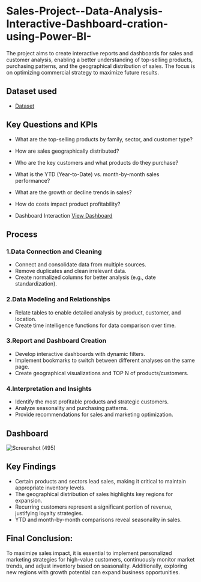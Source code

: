 # Sales-Project--Data-Analysis-Interactive-Dashboard-cration-using-Power-BI-
The project aims to create interactive reports and dashboards for sales and customer analysis, enabling a better understanding of top-selling products, purchasing patterns, and the geographical distribution of sales. The focus is on optimizing commercial strategy to maximize future results.

## Dataset used
- <a href="https://github.com/ritikbh193/Data-Analysis-Dashboard/blob/main/Vrinda%20Data%20Analysis2.xlsx">Dataset</a>

## Key Questions and KPIs

- What are the top-selling products by family, sector, and customer type?
- How are sales geographically distributed?
- Who are the key customers and what products do they purchase?
- What is the YTD (Year-to-Date) vs. month-by-month sales performance?
- What are the growth or decline trends in sales?
- How do costs impact product profitability?

- Dashboard Interaction <a href="https://github.com/ritikbh193/Data-Analytics-with-Excel/blob/main/Dashboard_Image.png">View Dashboard</a>

## Process

### 1.Data Connection and Cleaning
- Connect and consolidate data from multiple sources.
- Remove duplicates and clean irrelevant data.
- Create normalized columns for better analysis (e.g., date standardization).
### 2.Data Modeling and Relationships
- Relate tables to enable detailed analysis by product, customer, and location.
- Create time intelligence functions for data comparison over time.
### 3.Report and Dashboard Creation
- Develop interactive dashboards with dynamic filters.
- Implement bookmarks to switch between different analyses on the same page.
- Create geographical visualizations and TOP N of products/customers.
### 4.Interpretation and Insights
- Identify the most profitable products and strategic customers.
- Analyze seasonality and purchasing patterns.
- Provide recommendations for sales and marketing optimization.

## Dashboard

![Screenshot (495)](https://github.com/user-attachments/assets/17a62479-5cdc-4be7-9373-f264201d276e)

## Key Findings

- Certain products and sectors lead sales, making it critical to maintain appropriate inventory levels.
- The geographical distribution of sales highlights key regions for expansion.
- Recurring customers represent a significant portion of revenue, justifying loyalty strategies.
- YTD and month-by-month comparisons reveal seasonality in sales.

## Final Conclusion:
To maximize sales impact, it is essential to implement personalized marketing strategies for high-value customers, continuously monitor market trends, and adjust inventory based on seasonality. Additionally, exploring new regions with growth potential can expand business opportunities.
